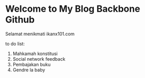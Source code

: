 # Welcome to My Blog Backbone Github

Selamat menikmati ikanx101.com

to do list:

1. Mahkamah konstitusi
1. Social network feedback
1. Pembajakan buku
1. Gendre la baby
